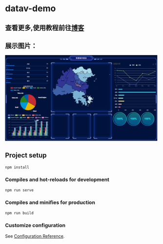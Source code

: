 # datav-demo
## 查看更多,使用教程前往[博客](https://blog.csdn.net/qq_45502336/article/details/124394458)

## 展示图片：
![img.png](img.png)

## Project setup
```
npm install
```

### Compiles and hot-reloads for development
```
npm run serve
```

### Compiles and minifies for production
```
npm run build
```

### Customize configuration
See [Configuration Reference](https://cli.vuejs.org/config/).
